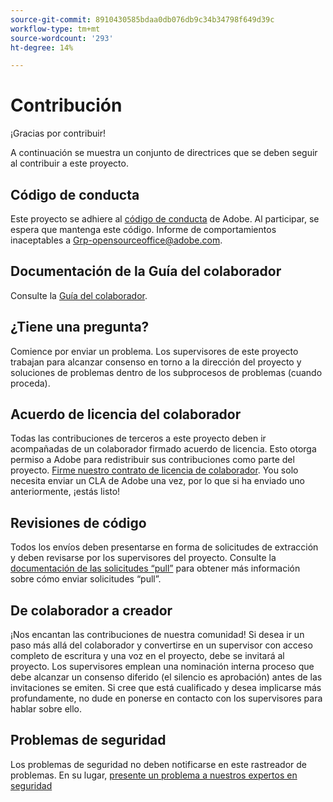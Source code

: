 ```yaml
---
source-git-commit: 8910430585bdaa0db076db9c34b34798f649d39c
workflow-type: tm+mt
source-wordcount: '293'
ht-degree: 14%

---
```

# Contribución

¡Gracias por contribuir!

A continuación se muestra un conjunto de directrices que se deben seguir al contribuir a este proyecto.

## Código de conducta

Este proyecto se adhiere al [código de conducta](code-of-conduct.md) de Adobe. Al participar, se espera que mantenga este código. Informe de comportamientos inaceptables a
[Grp-opensourceoffice@adobe.com](mailto:Grp-opensourceoffice@adobe.com).

## Documentación de la Guía del colaborador

Consulte la [Guía del colaborador](https://experienceleague.adobe.com/docs/contributor/contributor-guide/introduction.html).

## ¿Tiene una pregunta?

Comience por enviar un problema. Los supervisores de este proyecto trabajan para alcanzar
consenso en torno a la dirección del proyecto y soluciones de problemas dentro de los subprocesos de problemas
(cuando proceda).

## Acuerdo de licencia del colaborador

Todas las contribuciones de terceros a este proyecto deben ir acompañadas de un colaborador firmado
acuerdo de licencia. Esto otorga permiso a Adobe para redistribuir sus contribuciones como parte del proyecto. [Firme nuestro contrato de licencia de colaborador](https://opensource.adobe.com/cla.html). You
solo necesita enviar un CLA de Adobe una vez, por lo que si ha enviado uno anteriormente,
¡estás listo!

## Revisiones de código

Todos los envíos deben presentarse en forma de solicitudes de extracción y deben revisarse
por los supervisores del proyecto. Consulte la [documentación de las solicitudes “pull”](https://help.github.com/articles/about-pull-requests) para obtener más información sobre cómo enviar solicitudes “pull”.

<!--
Lastly, please follow the [pull request template](PULL_REQUEST_TEMPLATE.md) when
submitting a pull request!
-->

## De colaborador a creador

¡Nos encantan las contribuciones de nuestra comunidad! Si desea ir un paso más allá del colaborador
y convertirse en un supervisor con acceso completo de escritura y una voz en el proyecto, debe
se invitará al proyecto. Los supervisores emplean una nominación interna
proceso que debe alcanzar un consenso diferido (el silencio es aprobación) antes de las invitaciones
se emiten. Si cree que está cualificado y desea implicarse más profundamente,
no dude en ponerse en contacto con los supervisores para hablar sobre ello.

## Problemas de seguridad

Los problemas de seguridad no deben notificarse en este rastreador de problemas. En su lugar, [presente un problema a nuestros expertos en seguridad](https://helpx.adobe.com/security/alertus.html)

